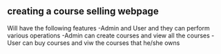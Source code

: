 ## creating a course selling webpage 

Will have the following features
-Admin and User and they can perform various operations 
-Admin can create courses and view all the courses 
-User can buy courses and viw the courses that he/she owns

